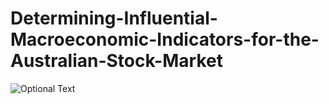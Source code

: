 # Determining-Influential-Macroeconomic-Indicators-for-the-Australian-Stock-Market

![Optional Text](../master/flowcharts/Vaishu_Stocks_methodology_detail.drawio.png)
